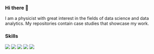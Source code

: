 ### Hi there 👋

I am a physicist with great interest in the fields of data science and data analytics. My repositories contain case studies that showcase my work.

### Skills
![](https://img.shields.io/badge/Language-R-blue) ![](https://img.shields.io/badge/Language-Python-blue) ![](https://img.shields.io/badge/Language-C++-blue) ![](https://img.shields.io/badge/Language-Matlab-blue) ![](https://img.shields.io/badge/Theory-Statistics-orange)

<!--
**jubervar/jubervar** is a ✨ _special_ ✨ repository because its `README.md` (this file) appears on your GitHub profile.

Here are some ideas to get you started:

- 🔭 I’m currently working on ...
- 🌱 I’m currently learning ...
- 👯 I’m looking to collaborate on ...
- 🤔 I’m looking for help with ...
- 💬 Ask me about ...
- 📫 How to reach me: ...
- 😄 Pronouns: ...
- ⚡ Fun fact: ...
-->
